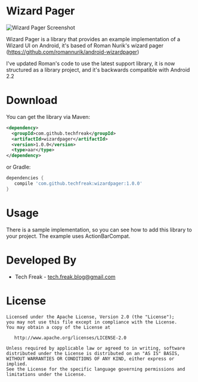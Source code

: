 Wizard Pager
=================

![Wizard Pager Screenshot](https://lh3.googleusercontent.com/-_-Sv3J3bdcc/UdeUUDd1TjI/AAAAAAAAEEo/yproJ-EbCJg/w412-h716-no/wizardPager.png)

Wizard Pager is a library that provides an example implementation of a Wizard UI on Android, it's based of Roman Nurik's wizard pager (https://github.com/romannurik/android-wizardpager)

I've updated Roman's code to use the latest support library, it is now structured as a library project, and it's backwards compatible with Android 2.2

Download
============

You can get the library via Maven:

```xml
<dependency>
  <groupId>com.github.techfreak</groupId>
  <artifactId>wizardpager</artifactId>
  <version>1.0.0</version>
  <type>aar</type>
</dependency>
```

or Gradle:

```groovy
dependencies {
   compile 'com.github.techfreak:wizardpager:1.0.0'
}
```


Usage
============

There is a sample implementation, so you can see how to add this library to your project. The example uses ActionBarCompat.



Developed By
============

* Tech Freak - <tech.freak.blog@gmail.com>


License
=======

    Licensed under the Apache License, Version 2.0 (the "License");
    you may not use this file except in compliance with the License.
    You may obtain a copy of the License at

       http://www.apache.org/licenses/LICENSE-2.0

    Unless required by applicable law or agreed to in writing, software
    distributed under the License is distributed on an "AS IS" BASIS,
    WITHOUT WARRANTIES OR CONDITIONS OF ANY KIND, either express or implied.
    See the License for the specific language governing permissions and
    limitations under the License.
